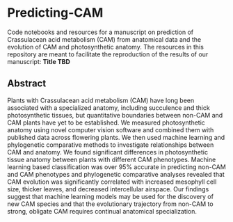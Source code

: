 # Predicting-CAM
Code notebooks and resources for a manuscript on prediction of Crassulacean acid metabolism (CAM) from anatomical data and the evolution of CAM and photosynthetic anatomy. The resources in this repository are meant to facilitate the reproduction of the results of our manuscript: **Title TBD**

## Abstract
Plants with Crassulacean acid metabolism (CAM) have long been associated with a specialized anatomy, including succulence and thick photosynthetic tissues, but quantitative boundaries between non-CAM and CAM plants have yet to be established. We measured photosynthetic anatomy using novel computer vision software and combined them with published data across flowering plants. We then used machine learning and phylogenetic comparative methods to investigate relationships between CAM and anatomy. We found significant differences in photosynthetic tissue anatomy between plants with different CAM phenotypes. Machine learning based classification was over 95% accurate in predicting non-CAM and CAM phenotypes and phylogenetic comparative analyses revealed that CAM evolution was significantly correlated with increased mesophyll cell size, thicker leaves, and decreased intercellular airspace. Our findings suggest that machine learning models may be used for the discovery of new CAM species and that the evolutionary trajectory from non-CAM to strong, obligate CAM requires continual anatomical specialization.
